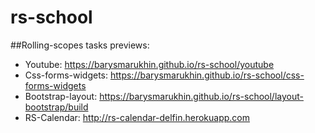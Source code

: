 # rs-school

##Rolling-scopes tasks previews:

- Youtube: https://barysmarukhin.github.io/rs-school/youtube
- Css-forms-widgets: https://barysmarukhin.github.io/rs-school/css-forms-widgets
- Bootstrap-layout: https://barysmarukhin.github.io/rs-school/layout-bootstrap/build
- RS-Calendar: http://rs-calendar-delfin.herokuapp.com
